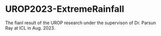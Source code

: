 # UROP2023-ExtremeRainfall
The fianl result of the UROP research under the supervison of Dr. Parsun Ray at ICL in Aug. 2023.
